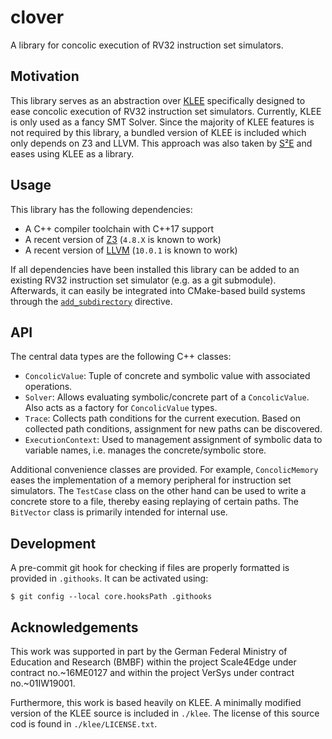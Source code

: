 # clover

A library for concolic execution of RV32 instruction set simulators.

## Motivation

This library serves as an abstraction over [KLEE][klee website]
specifically designed to ease concolic execution of RV32 instruction set
simulators. Currently, KLEE is only used as a fancy SMT Solver. Since
the majority of KLEE features is not required by this library, a bundled
version of KLEE is included which only depends on Z3 and LLVM. This
approach was also taken by [S²E][s2e klee] and eases using KLEE as a
library.

## Usage

This library has the following dependencies:

* A C++ compiler toolchain with C++17 support
* A recent version of [Z3][z3 repo] (`4.8.X` is known to work)
* A recent version of [LLVM][llvm website] (`10.0.1` is known to work)

If all dependencies have been installed this library can be added to an
existing RV32 instruction set simulator (e.g. as a git submodule).
Afterwards, it can easily be integrated into CMake-based build systems
through the [`add_subdirectory`][cmake add_subdirectory] directive.

## API

The central data types are the following C++ classes:

* `ConcolicValue`: Tuple of concrete and symbolic value with associated operations.
* `Solver`: Allows evaluating symbolic/concrete part of a `ConcolicValue`.
   Also acts as a factory for `ConcolicValue` types.
* `Trace`: Collects path conditions for the current execution.  Based on
   collected path conditions, assignment for new paths can be discovered.
* `ExecutionContext`: Used to management assignment of symbolic data to
   variable names, i.e. manages the concrete/symbolic store.

Additional convenience classes are provided. For example,
`ConcolicMemory` eases the implementation of a memory peripheral for
instruction set simulators. The `TestCase` class on the other hand can
be used to write a concrete store to a file, thereby easing replaying of
certain paths. The `BitVector` class is primarily intended for internal
use.

## Development

A pre-commit git hook for checking if files are properly formatted is
provided in `.githooks`. It can be activated using:

	$ git config --local core.hooksPath .githooks

## Acknowledgements

This work was supported in part by the German Federal Ministry of
Education and Research (BMBF) within the project Scale4Edge under
contract no.~16ME0127 and within the project VerSys under contract
no.~01IW19001.

Furthermore, this work is based heavily on KLEE. A minimally modified
version of the KLEE source is included in `./klee`. The license of this
source cod is found in `./klee/LICENSE.txt`.

[s2e klee]: https://github.com/S2E/s2e/tree/master/klee
[klee website]: https://klee.github.io/
[z3 repo]: https://github.com/Z3Prover/z3
[llvm website]: https://llvm.org/
[cmake add_subdirectory]: https://cmake.org/cmake/help/latest/command/add_subdirectory.html
